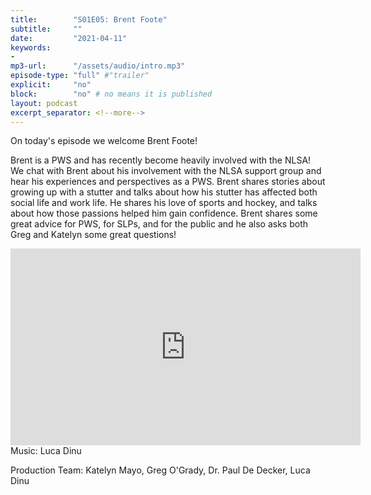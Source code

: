 ```yaml
---
title:        "S01E05: Brent Foote"
subtitle:     ""
date:         "2021-04-11"
keywords:
-
mp3-url:      "/assets/audio/intro.mp3"
episode-type: "full" #"trailer"
explicit:     "no"
block:        "no" # no means it is published
layout: podcast
excerpt_separator: <!--more-->
---
```

On today's episode we welcome Brent Foote!

Brent is a PWS and has recently become heavily involved with the NLSA! We chat with Brent about his involvement with the NLSA support group and hear his experiences and perspectives as a PWS. Brent shares stories about growing up with a stutter and talks about how his stutter has affected both social life and work life. He shares his love of sports and hockey, and talks about how those passions helped him gain confidence. Brent shares some great advice for PWS, for SLPs, and for the public and he also asks both Greg and Katelyn some great questions!
<!--more-->
<iframe width="560" height="315" src="https://www.youtube.com/embed/Ueh_ILo1_-c" title="YouTube video player" frameborder="0" allow="accelerometer; autoplay; clipboard-write; encrypted-media; gyroscope; picture-in-picture" allowfullscreen></iframe>
<!--more-->
Music: Luca Dinu

Production Team: Katelyn Mayo, Greg O'Grady, Dr. Paul De Decker, Luca Dinu
